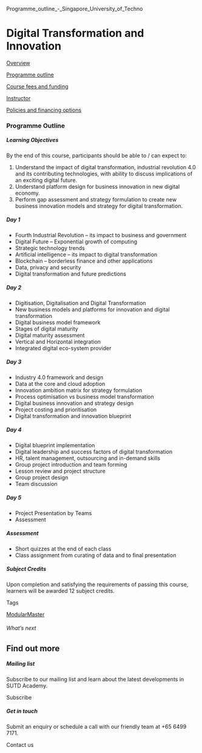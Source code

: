 Programme_outline_-_Singapore_University_of_Techno



Digital Transformation and Innovation
=====================================

[Overview](/course/digital-transformation-and-innovation-digital-hr/#tabs)

[Programme outline](/course/digital-transformation-and-innovation-digital-hr/programme-outline/#tabs)

[Course fees and funding](/course/digital-transformation-and-innovation-digital-hr/course-fees-and-funding/#tabs)

[Instructor](/course/digital-transformation-and-innovation-digital-hr/instructor/#tabs)

[Policies and financing options](/course/digital-transformation-and-innovation-digital-hr/policies-and-financing-options/#tabs)

### Programme Outline

##### **Learning Objectives**

By the end of this course, participants should be able to / can expect to:

1. Understand the impact of digital transformation, industrial revolution 4.0 and its contributing technologies, with ability to discuss implications of an exciting digital future.
2. Understand platform design for business innovation in new digital economy.
3. Perform gap assessment and strategy formulation to create new business innovation models and strategy for digital transformation.

##### Day 1

* Fourth Industrial Revolution – its impact to business and government
* Digital Future – Exponential growth of computing
* Strategic technology trends
* Artificial intelligence – its impact to digital transformation
* Blockchain – borderless finance and other applications
* Data, privacy and security
* Digital transformation and future predictions

##### Day 2

* Digitisation, Digitalisation and Digital Transformation
* New business models and platforms for innovation and digital transformation
* Digital business model framework
* Stages of digital maturity
* Digital maturity assessment
* Vertical and Horizontal integration
* Integrated digital eco-system provider

##### Day 3

* Industry 4.0 framework and design
* Data at the core and cloud adoption
* Innovation ambition matrix for strategy formulation
* Process optimisation vs business model transformation
* Digital business innovation and strategy design
* Project costing and prioritisation
* Digital transformation and innovation blueprint

##### Day 4

* Digital blueprint implementation
* Digital leadership and success factors of digital transformation
* HR, talent management, outsourcing and in-demand skills
* Group project introduction and team forming
* Lesson review and project structure
* Group project design
* Team discussion

##### Day 5

* Project Presentation by Teams
* Assessment

##### Assessment

* Short quizzes at the end of each class
* Class assignment from curating of data and to final presentation

##### **Subject Credits**

Upon completion and satisfying the requirements of passing this course, learners will be awarded 12 subject credits.

Tags

[ModularMaster](/admissions/academy/courses-and-modules/?academy-type-course=792)

###### What’s next

Find out more
-------------

##### Mailing list

Subscribe to our mailing list and learn about the latest developments in SUTD Academy.

Subscribe

##### Get in touch

Submit an enquiry or schedule a call with our friendly team at +65 6499 7171.

Contact us

